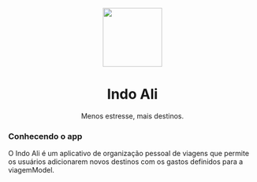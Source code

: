
<p align="center">
  <img src="https://i.imgur.com/q7LMuQA.png" style="width: 120px; height: 120px;"/>
</p>
<h1 align="center">Indo Ali</h1>

<p align="center">Menos estresse, mais destinos.</p>

### Conhecendo o app
O Indo Ali é um aplicativo de organização pessoal de viagens que permite os usuários adicionarem novos destinos com os gastos definidos para a viagemModel.


